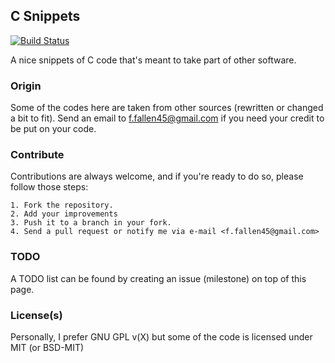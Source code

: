 ## C Snippets

[![Build Status](https://secure.travis-ci.org/otfallen/csnippets.png?branch=master)](http://travis-ci.org/otfallen/csnippets)

A nice snippets of C code that's meant to take part of other software.

### Origin

Some of the codes here are taken from other sources (rewritten or changed a bit to fit).
Send an email to <f.fallen45@gmail.com>  if you need your credit to be put on your code.

### Contribute

Contributions are always welcome, and if you're ready to do so, please follow those steps:

    1. Fork the repository.
    2. Add your improvements
    3. Push it to a branch in your fork.
    4. Send a pull request or notify me via e-mail <f.fallen45@gmail.com>

### TODO

A TODO list can be found by creating an issue (milestone) on top of this page.

### License(s)

Personally, I prefer GNU GPL v(X) but some of the code is licensed under MIT (or BSD-MIT)

